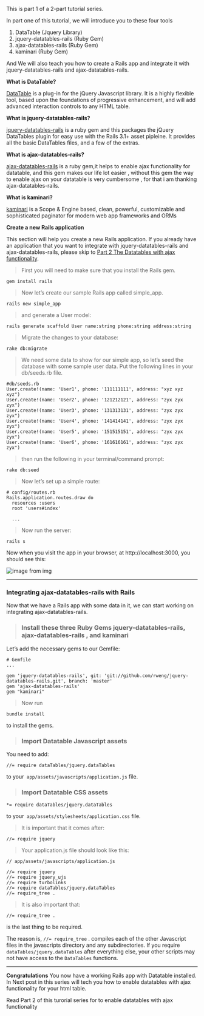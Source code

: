 This is part 1 of a 2-part tutorial series.

In part one of this tutorial, we will introduce you to these four tools

1. DataTable (Jquery Library)
1. jquery-datatables-rails (Ruby Gem)
1. ajax-datatables-rails (Ruby Gem)
1. kaminari (Ruby Gem)

And We will also teach you how to create a Rails app and integrate it with jquery-datatables-rails and ajax-datatables-rails.


**What is DataTable?**

[DataTable](http://www.datatables.net/) is a plug-in for the jQuery Javascript library. It is a highly flexible tool, based upon the foundations of progressive enhancement, and will add advanced interaction controls to any HTML table.

**What is jquery-datatables-rails?**

[jquery-datatables-rails](https://github.com/rweng/jquery-datatables-rails) is a ruby gem and this packages the jQuery DataTables plugin for easy use with the Rails 3.1+ asset pipleine. It provides all the basic DataTables files, and a few of the extras.

**What is ajax-datatables-rails?**

[ajax-datatables-rails](https://github.com/antillas21/ajax-datatables-rails) is a ruby gem,it helps to enable ajax functionality for datatable, and this gem  makes our life lot easier , without this gem the way to enable ajax on your datatable is very cumbersome , for that i am thanking ajax-datatables-rails.

**What is kaminari?**

[kaminari](https://github.com/amatsuda/kaminari) is a Scope & Engine based, clean, powerful, customizable and sophisticated paginator for modern web app frameworks and ORMs

**Create a new Rails application**

This section will help you create a new Rails application. If you already have an application that you want to integrate with jquery-datatables-rails and ajax-datatables-rails, please skip to [Part 2 The Datatables with ajax functionality](https://github.com/antillas21/ajax-datatables-rails/wiki/Part-2-The-Datatables-with-ajax-functionality).

> First you will need to make sure that you install the Rails gem.

```
gem install rails
```

> Now let’s create our sample Rails app called simple_app.

```
rails new simple_app
```

> and generate a User model:

```
rails generate scaffold User name:string phone:string address:string
```

> Migrate the changes to your database:

```
rake db:migrate
```

> We need some data to show for our simple app, so let’s seed the database with some sample user data. Put the following lines in your db/seeds.rb file.

```
#db/seeds.rb
User.create!(name: 'User1', phone: '111111111', address: "xyz xyz xyz")
User.create!(name: 'User2', phone: '121212121', address: "zyx zyx zyx")
User.create!(name: 'User3', phone: '131313131', address: "zyx zyx zyx")
User.create!(name: 'User4', phone: '141414141', address: "zyx zyx zyx")
User.create!(name: 'User5', phone: '151515151', address: "zyx zyx zyx")
User.create!(name: 'User6', phone: '161616161', address: "zyx zyx zyx")
```

> then run the following in your terminal/command prompt:

```
rake db:seed
```

> Now let’s set up a simple route:

```
# config/routes.rb
Rails.application.routes.draw do
  resources :users
  root 'users#index'

  ...
```

> Now run the server:
```
rails s
```

Now when you visit the app in your browser, at http://localhost:3000, you should see this:

![image from img](http://i.imgur.com/bllQYoO.png)


***

### Integrating ajax-datatables-rails with Rails

Now that we have a Rails app with some data in it, we can start working on integrating ajax-datatables-rails.

> ### Install these three Ruby Gems jquery-datatables-rails, ajax-datatables-rails , and kaminari

Let’s add the necessary gems to our Gemfile:

```
# Gemfile
...

gem 'jquery-datatables-rails', git: 'git://github.com/rweng/jquery-datatables-rails.git', branch: 'master'
gem 'ajax-datatables-rails'
gem "kaminari"
```
> Now run

```
bundle install
```
to install the gems.

> ### Import Datatable Javascript assets

You need to add:
```
//= require dataTables/jquery.dataTables
```
to your` app/assets/javascripts/application.js` file.

> ###  Import Datatable CSS assets

```
*= require dataTables/jquery.dataTables
```

to your` app/assets/stylesheets/application.css` file.

> It is important that it comes after:

```
//= require jquery
```

> Your application.js file should look like this:

```
// app/assets/javascripts/application.js

//= require jquery
//= require jquery_ujs
//= require turbolinks
//= require dataTables/jquery.dataTables
//= require_tree .
```

> It is also important that:

```
//= require_tree .
```

is the last thing to be required.


The reason is, `//= require_tree` . compiles each of the other Javascript files in the javascripts directory and any subdirectories. If you require `dataTables/jquery.dataTables` after everything else, your other scripts may not have access to the `DataTables` functions.


***

**Congratulations**
You now have a working Rails app with Datatable installed. In Next post in this series will tech you how to enable datatables with ajax functionality for your html table. 

Read Part 2 of this turorial series for to enable datatables with ajax functionality